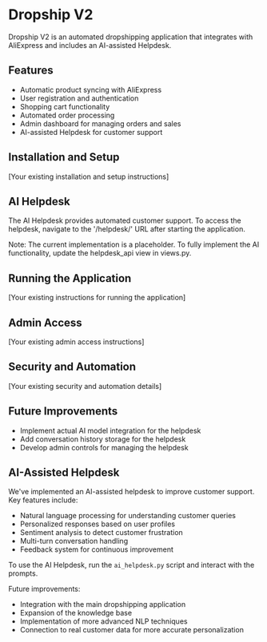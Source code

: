 # Dropship V2

Dropship V2 is an automated dropshipping application that integrates with AliExpress and includes an AI-assisted Helpdesk.

## Features

- Automatic product syncing with AliExpress
- User registration and authentication
- Shopping cart functionality
- Automated order processing
- Admin dashboard for managing orders and sales
- AI-assisted Helpdesk for customer support

## Installation and Setup

[Your existing installation and setup instructions]

## AI Helpdesk

The AI Helpdesk provides automated customer support. To access the helpdesk, navigate to the '/helpdesk/' URL after starting the application. 

Note: The current implementation is a placeholder. To fully implement the AI functionality, update the helpdesk_api view in views.py.

## Running the Application

[Your existing instructions for running the application]

## Admin Access

[Your existing admin access instructions]

## Security and Automation

[Your existing security and automation details]

## Future Improvements

- Implement actual AI model integration for the helpdesk
- Add conversation history storage for the helpdesk
- Develop admin controls for managing the helpdesk


## AI-Assisted Helpdesk

We've implemented an AI-assisted helpdesk to improve customer support. Key features include:

- Natural language processing for understanding customer queries
- Personalized responses based on user profiles
- Sentiment analysis to detect customer frustration
- Multi-turn conversation handling
- Feedback system for continuous improvement

To use the AI Helpdesk, run the `ai_helpdesk.py` script and interact with the prompts.

Future improvements:
- Integration with the main dropshipping application
- Expansion of the knowledge base
- Implementation of more advanced NLP techniques
- Connection to real customer data for more accurate personalization
